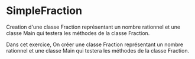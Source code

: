 # SimpleFraction
Creation d'une classe Fraction représentant un nombre rationnel et une classe Main qui testera les méthodes de la classe Fraction.

Dans cet exercice, On créer une classe Fraction représentant un nombre rationnel et une classe Main qui testera les méthodes de la 
classe Fraction.
